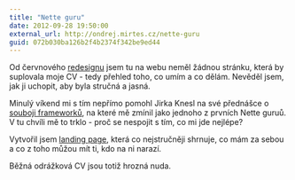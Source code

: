 ```yaml
---
title: "Nette guru"
date: 2012-09-28 19:50:00
external_url: http://ondrej.mirtes.cz/nette-guru
guid: 072b030ba126b2f4b2374f342be9ed44
---
```


Od červnového [redesignu](/novy-web) jsem tu na webu neměl žádnou stránku, která by suplovala moje CV - tedy přehled toho, co umím a co dělám. Nevěděl jsem, jak ji uchopit, aby byla stručná a jasná.

Minulý víkend mi s tím nepřímo pomohl Jirka Knesl na své přednášce o [souboji frameworků](http://www.knesl.com/articles/view/webexpo-2012-souboj-frameworku), na které mě zmínil jako jednoho z prvních Nette guruů. V tu chvíli mě to trklo - proč se nespojit s tím, co mi jde nejlépe?

Vytvořil jsem [landing page](/nette-guru), která co nejstručněji shrnuje, co mám za sebou a co z toho můžou mít ti, kdo na ni narazí.

Běžná odrážková CV jsou totiž hrozná nuda.
